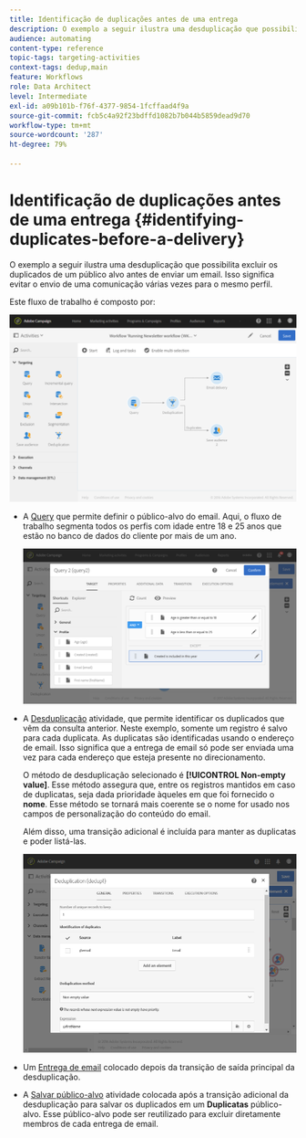 ```yaml
---
title: Identificação de duplicações antes de uma entrega
description: O exemplo a seguir ilustra uma desduplicação que possibilita excluir os duplicados de um público alvo antes de enviar um email. Isso significa evitar o envio de uma comunicação várias vezes para o mesmo perfil.
audience: automating
content-type: reference
topic-tags: targeting-activities
context-tags: dedup,main
feature: Workflows
role: Data Architect
level: Intermediate
exl-id: a09b101b-f76f-4377-9854-1fcffaad4f9a
source-git-commit: fcb5c4a92f23bdffd1082b7b044b5859dead9d70
workflow-type: tm+mt
source-wordcount: '287'
ht-degree: 79%

---
```


# Identificação de duplicações antes de uma entrega {#identifying-duplicates-before-a-delivery}

O exemplo a seguir ilustra uma desduplicação que possibilita excluir os duplicados de um público alvo antes de enviar um email. Isso significa evitar o envio de uma comunicação várias vezes para o mesmo perfil.

Este fluxo de trabalho é composto por:

![](assets/deduplication_example_workflow.png)

* A [Query](../../automating/using/query.md) que permite definir o público-alvo do email. Aqui, o fluxo de trabalho segmenta todos os perfis com idade entre 18 e 25 anos que estão no banco de dados do cliente por mais de um ano.

  ![](assets/deduplication_example_query.png)

* A [Desduplicação](../../automating/using/deduplication.md) atividade, que permite identificar os duplicados que vêm da consulta anterior. Neste exemplo, somente um registro é salvo para cada duplicata. As duplicatas são identificadas usando o endereço de email. Isso significa que a entrega de email só pode ser enviada uma vez para cada endereço que esteja presente no direcionamento.

  O método de desduplicação selecionado é **[!UICONTROL Non-empty value]**. Esse método assegura que, entre os registros mantidos em caso de duplicatas, seja dada prioridade àqueles em que foi fornecido o **nome**. Esse método se tornará mais coerente se o nome for usado nos campos de personalização do conteúdo do email.

  Além disso, uma transição adicional é incluída para manter as duplicatas e poder listá-las.

  ![](assets/deduplication_example_dedup.png)

* Um [Entrega de email](../../automating/using/email-delivery.md) colocado depois da transição de saída principal da desduplicação.
* A [Salvar público-alvo](../../automating/using/save-audience.md) atividade colocada após a transição adicional da desduplicação para salvar os duplicados em um **Duplicatas** público-alvo. Esse público-alvo pode ser reutilizado para excluir diretamente membros de cada entrega de email.
